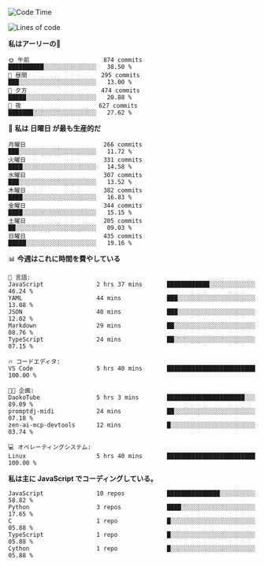 <!--START_SECTION:waka-->
![Code Time](http://img.shields.io/badge/Code%20Time-216%20hrs%2049%20mins-blue)

![Lines of code](https://img.shields.io/badge/%E3%80%8CHello%20World%E3%80%8D%E3%81%8B%E3%82%89%E3%80%81%E7%A7%81%E3%81%AF%E3%81%93%E3%81%86%E6%9B%B8%E3%81%84%E3%81%9F-240.1%20thousand%20%E3%82%B3%E3%83%BC%E3%83%89%E8%A1%8C-blue)

**私はアーリーの🐤** 

```text
🌞 午前                     874 commits         ██████████░░░░░░░░░░░░░░░   38.50 % 
🌆 昼間                     295 commits         ███░░░░░░░░░░░░░░░░░░░░░░   13.00 % 
🌃 夕方                     474 commits         █████░░░░░░░░░░░░░░░░░░░░   20.88 % 
🌙 夜                      627 commits         ███████░░░░░░░░░░░░░░░░░░   27.62 % 
```
📅 **私は 日曜日 が最も生産的だ** 

```text
月曜日                      266 commits         ███░░░░░░░░░░░░░░░░░░░░░░   11.72 % 
火曜日                      331 commits         ████░░░░░░░░░░░░░░░░░░░░░   14.58 % 
水曜日                      307 commits         ███░░░░░░░░░░░░░░░░░░░░░░   13.52 % 
木曜日                      382 commits         ████░░░░░░░░░░░░░░░░░░░░░   16.83 % 
金曜日                      344 commits         ████░░░░░░░░░░░░░░░░░░░░░   15.15 % 
土曜日                      205 commits         ██░░░░░░░░░░░░░░░░░░░░░░░   09.03 % 
日曜日                      435 commits         █████░░░░░░░░░░░░░░░░░░░░   19.16 % 
```


📊 **今週はこれに時間を費やしている** 

```text
💬 言語: 
JavaScript               2 hrs 37 mins       ████████████░░░░░░░░░░░░░   46.24 % 
YAML                     44 mins             ███░░░░░░░░░░░░░░░░░░░░░░   13.08 % 
JSON                     40 mins             ███░░░░░░░░░░░░░░░░░░░░░░   12.02 % 
Markdown                 29 mins             ██░░░░░░░░░░░░░░░░░░░░░░░   08.76 % 
TypeScript               24 mins             ██░░░░░░░░░░░░░░░░░░░░░░░   07.15 % 

🔥 コードエディタ: 
VS Code                  5 hrs 40 mins       █████████████████████████   100.00 % 

🐱‍💻 企画: 
DaokoTube                5 hrs 3 mins        ██████████████████████░░░   89.09 % 
promptdj-midi            24 mins             ██░░░░░░░░░░░░░░░░░░░░░░░   07.18 % 
zen-ai-mcp-devtools      12 mins             █░░░░░░░░░░░░░░░░░░░░░░░░   03.74 % 

💻 オペレーティングシステム: 
Linux                    5 hrs 40 mins       █████████████████████████   100.00 % 
```

**私は主に JavaScript でコーディングしている。** 

```text
JavaScript               10 repos            ███████████████░░░░░░░░░░   58.82 % 
Python                   3 repos             ████░░░░░░░░░░░░░░░░░░░░░   17.65 % 
C                        1 repo              █░░░░░░░░░░░░░░░░░░░░░░░░   05.88 % 
TypeScript               1 repo              █░░░░░░░░░░░░░░░░░░░░░░░░   05.88 % 
Cython                   1 repo              █░░░░░░░░░░░░░░░░░░░░░░░░   05.88 % 
```




<!--END_SECTION:waka-->
